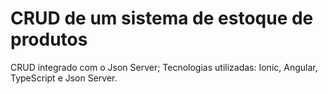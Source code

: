 # CRUD de um sistema de estoque de produtos
CRUD integrado com o Json Server;
Tecnologias utilizadas: Ionic, Angular, TypeScript e Json Server.
